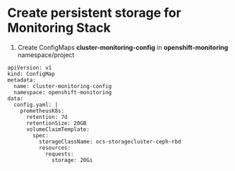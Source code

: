 # Create persistent storage for Monitoring Stack

1. Create ConfigMaps **cluster-monitoring-config** in **openshift-monitoring** namespace/project  

```
apiVersion: v1
kind: ConfigMap
metadata:
  name: cluster-monitoring-config
  namespace: openshift-monitoring
data:
  config.yaml: |
    prometheusK8s:
      retention: 7d
      retentionSize: 20GB
      volumeClaimTemplate:
        spec:
          storageClassName: ocs-storagecluster-ceph-rbd
          resources:
            requests:
              storage: 20Gi
```